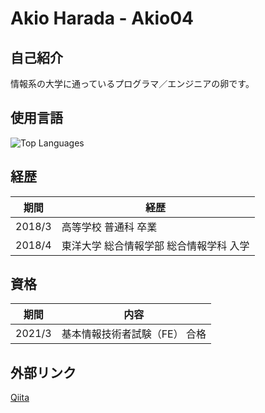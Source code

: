 # Akio Harada - Akio04

## 自己紹介
情報系の大学に通っているプログラマ／エンジニアの卵です。

## 使用言語
![Top Languages](https://github-readme-stats.vercel.app/api/top-langs/?username=Akio04&theme=vue-dark&show_icons=true&layout=compact)

## 経歴
| 期間 | 経歴 |
----|----
| 2018/3 | 高等学校 普通科 卒業 |
| 2018/4 | 東洋大学 総合情報学部 総合情報学科 入学 |

## 資格
| 期間 | 内容 |
----|----
| 2021/3 | 基本情報技術者試験（FE） 合格 |

## 外部リンク
[Qiita](https://qiita.com/Akio04)
